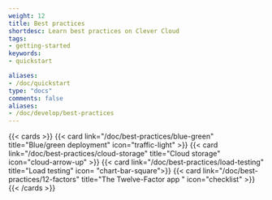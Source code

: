 ```yaml
---
weight: 12
title: Best practices
shortdesc: Learn best practices on Clever Cloud
tags:
- getting-started
keywords:
- quickstart

aliases:
- /doc/quickstart
type: "docs"
comments: false
aliases:
- /doc/develop/best-practices
---
```


{{< cards >}}
  {{< card link="/doc/best-practices/blue-green" title="Blue/green deployment" icon="traffic-light" >}}
  {{< card link="/doc/best-practices/cloud-storage" title="Cloud storage" icon="cloud-arrow-up" >}}
  {{< card link="/doc/best-practices/load-testing" title="Load testing" icon= "chart-bar-square">}}
  {{< card link="/doc/best-practices/12-factors" title="The Twelve-Factor app " icon="checklist" >}}
{{< /cards >}}
